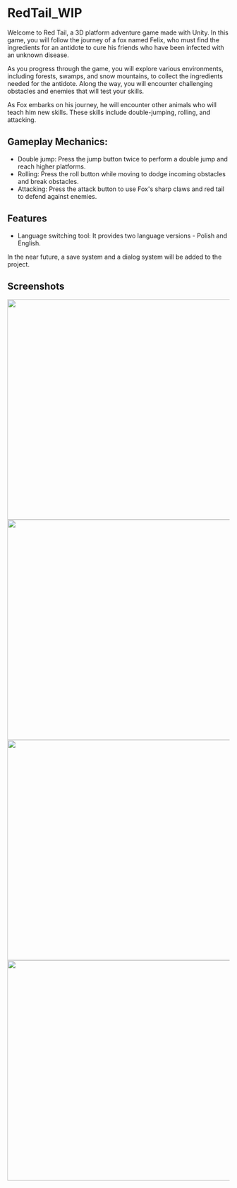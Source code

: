 # RedTail_WIP

Welcome to Red Tail, a 3D platform adventure game made with Unity. In this game, you will follow the journey of a fox named Felix, who must find the ingredients for an antidote to cure his friends who have been infected with an unknown disease. 

As you progress through the game, you will explore various environments, including forests, swamps, and snow mountains, to collect the ingredients needed for the antidote. Along the way, you will encounter challenging obstacles and enemies that will test your skills.

As Fox embarks on his journey, he will encounter other animals who will teach him new skills. These skills include double-jumping, rolling, and attacking.

## Gameplay Mechanics:
- Double jump: Press the jump button twice to perform a double jump and reach higher platforms.
- Rolling: Press the roll button while moving to dodge incoming obstacles and break obstacles.
- Attacking: Press the attack button to use Fox's sharp claws and red tail to defend against enemies.

## Features
- Language switching tool: It provides two language versions - Polish and English.

In the near future, a save system and a dialog system will be added to the project.

## Screenshots
<img src="https://github.com/Musialkov/Ancient-Evil-RPG-game/assets/69191839/a594a1be-8725-4fe1-8381-51602cf989e1" width="891" height="500">
<img src="https://github.com/Musialkov/Ancient-Evil-RPG-game/assets/69191839/ed744bee-795d-4065-a144-7436c658f8d0" width="891" height="500">
<img src="https://github.com/Musialkov/Ancient-Evil-RPG-game/assets/69191839/1997245b-14f5-4990-b201-5b3768e5e429" width="891" height="500">
<img src="https://github.com/Musialkov/Ancient-Evil-RPG-game/assets/69191839/434c3e7b-3ccb-4ea7-86f7-556a547fe10e" width="891" height="500">

